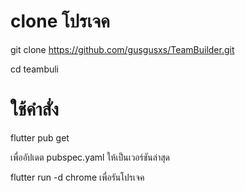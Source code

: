 
# clone โปรเจค

git clone https://github.com/gusgusxs/TeamBuilder.git

cd teambuli 

# ใช้คำสั่ง
flutter pub get 

เพื่ออัปเดต pubspec.yaml ให้เป็นเวอร์ชันล่าสุด

flutter run -d chrome เพื่อรันโปรเจค



